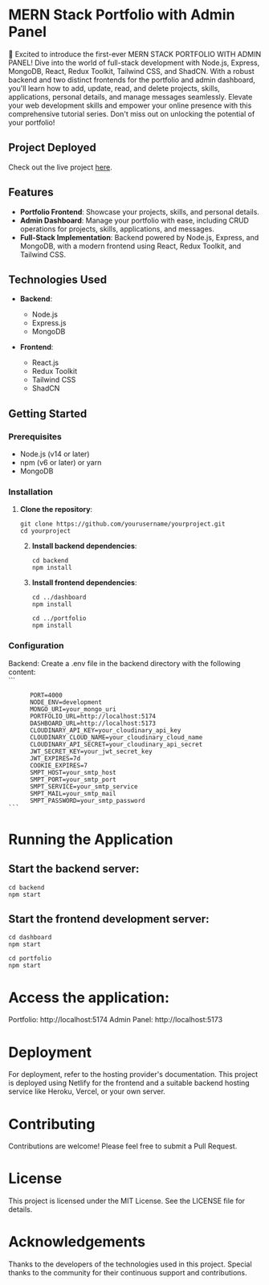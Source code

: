 # MERN Stack Portfolio with Admin Panel

🚀 Excited to introduce the first-ever MERN STACK PORTFOLIO WITH ADMIN PANEL! Dive into the world of full-stack development with Node.js, Express, MongoDB, React, Redux Toolkit, Tailwind CSS, and ShadCN. With a robust backend and two distinct frontends for the portfolio and admin dashboard, you'll learn how to add, update, read, and delete projects, skills, applications, personal details, and manage messages seamlessly. Elevate your web development skills and empower your online presence with this comprehensive tutorial series. Don't miss out on unlocking the potential of your portfolio!

## Project Deployed

Check out the live project [here](https://fetouaki-younes.netlify.app/).

## Features

- **Portfolio Frontend**: Showcase your projects, skills, and personal details.
- **Admin Dashboard**: Manage your portfolio with ease, including CRUD operations for projects, skills, applications, and messages.
- **Full-Stack Implementation**: Backend powered by Node.js, Express, and MongoDB, with a modern frontend using React, Redux Toolkit, and Tailwind CSS.

## Technologies Used

- **Backend**:
  - Node.js
  - Express.js
  - MongoDB

- **Frontend**:
  - React.js
  - Redux Toolkit
  - Tailwind CSS
  - ShadCN

## Getting Started

### Prerequisites

- Node.js (v14 or later)
- npm (v6 or later) or yarn
- MongoDB

### Installation

1. **Clone the repository**:
   ```
   git clone https://github.com/yourusername/yourproject.git
   cd yourproject
   ```

   2. **Install backend dependencies**:
      ```
      cd backend
      npm install
      ```
   3. **Install frontend dependencies**:
      ```
      cd ../dashboard
      npm install
      ```
      ```
      cd ../portfolio
      npm install
      ```
  ### Configuration
  Backend:
    Create a .env file in the backend directory with the following content: <br>
    ```
    
          PORT=4000
          NODE_ENV=development
          MONGO_URI=your_mongo_uri
          PORTFOLIO_URL=http://localhost:5174
          DASHBOARD_URL=http://localhost:5173
          CLOUDINARY_API_KEY=your_cloudinary_api_key
          CLOUDINARY_CLOUD_NAME=your_cloudinary_cloud_name
          CLOUDINARY_API_SECRET=your_cloudinary_api_secret
          JWT_SECRET_KEY=your_jwt_secret_key
          JWT_EXPIRES=7d
          COOKIE_EXPIRES=7
          SMPT_HOST=your_smtp_host
          SMPT_PORT=your_smtp_port
          SMPT_SERVICE=your_smtp_service
          SMPT_MAIL=your_smtp_mail
          SMPT_PASSWORD=your_smtp_password
    ```
 # Running the Application

## Start the backend server:

```
cd backend
npm start
```
## Start the frontend development server:
```
cd dashboard
npm start
```
```
cd portfolio
npm start
```
# Access the application:

Portfolio: http://localhost:5174
Admin Panel: http://localhost:5173

# Deployment

For deployment, refer to the hosting provider's documentation. This project is deployed using Netlify for the frontend and a suitable backend hosting service like Heroku, Vercel, or your own server.

# Contributing

Contributions are welcome! Please feel free to submit a Pull Request.

# License

This project is licensed under the MIT License. See the LICENSE file for details.

# Acknowledgements

Thanks to the developers of the technologies used in this project.
Special thanks to the community for their continuous support and contributions.
